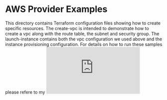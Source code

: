 # AWS Provider Examples
This directory contains Terraform configuration files showing how to create specific resources. The create-vpc is intended to demonstrate how to create a vpc along with the route table, the subnet and security group. The launch-instance contains both the vpc configuration we used above and the instance provisioning configuration. 
For details on how to run these samples please refere to my ![blog post >>](https://brokedba.blogspot.com/2020/10/terraform-for-dummies-part-2-launch.html)
